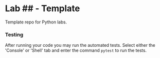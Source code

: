 # Lab ## - Template

Template repo for Python labs.

### Testing

After running your code you may run the automated tests.  Select either the 'Console' or 'Shell' tab and enter the command `pytest` to run the tests.
